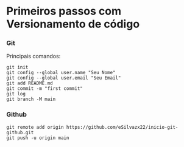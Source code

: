 # Primeiros passos com Versionamento de código
### Git
Principais comandos:
```
git init
git config --global user.name "Seu Nome"
git config --global user.email "Seu Email"
git add README.md
git commit -m "first commit"
git log
git branch -M main
```
### Github
```
git remote add origin https://github.com/eSilvazx22/inicio-git-github.git
git push -u origin main
```

